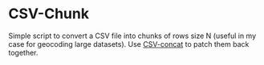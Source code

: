 CSV-Chunk
=======


Simple script to convert a CSV file into chunks of rows size N (useful in my case for geocoding large datasets). Use [CSV-concat](https://github.com/megawac/csv-concat) to patch them back together.
